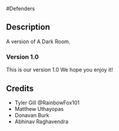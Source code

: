 #Defenders

## Description
A version of A Dark Room. 
<!--
## FAQs

### Insert question here?
Insert answer here.

### Insert question here?
Insert answer here.

## Changelog

### Version 1.1

#### Bug fixes
 * Fixed thing
 * Fixed other thing

#### Changes
 * Added thing
 * Removed thing
 * Added a group of related things:
   * one
   * two
   * three
   * four
 * If you want to be fancy, you can use a...
   * + to indicate something added and a...
   * - to indicate something removed, just be careful with your markdown syntax!
-->
### Version 1.0
This is our version 1.0 We hope you enjoy it!

## Credits
* Tyler Gill @RainbowFox101
* Matthew Uthayopas
* Donavan Burk
* Abhinav Raghavendra
